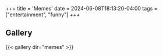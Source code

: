 +++
title = 'Memes'
date = 2024-06-08T18:13:20-04:00
tags = ["entertainment", "funny"]
+++

## Gallery

{{< gallery dir="memes" >}}
